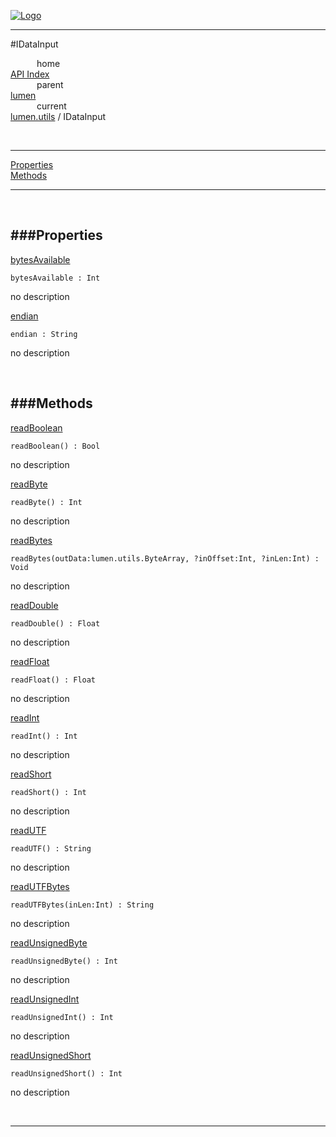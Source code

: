 
[![Logo](../../../images/logo.png)](../../../index.html)

---

#IDataInput


&emsp;&emsp;&emsp;home   
[API Index](../../../api/index.html#lumen.utils)   
&emsp;&emsp;&emsp;parent    
[lumen](../)     
&emsp;&emsp;&emsp;current    
[lumen.utils](./) / IDataInput

<br/>

---


[Properties](#Properties)   
[Methods](#Methods)   


---

&nbsp;   

<a class="lift" name="Properties" ></a>
###Properties   
---
<a class="lift" name="bytesAvailable" href="#bytesAvailable">bytesAvailable</a>



`bytesAvailable : Int`

<span class="small_desc_flat"> no description </span>   

<a class="lift" name="endian" href="#endian">endian</a>



`endian : String`

<span class="small_desc_flat"> no description </span>   

&nbsp;   

<a class="lift" name="Methods" ></a>
###Methods   
---
<a class="lift" name="readBoolean" href="#readBoolean">readBoolean</a>



`readBoolean() : Bool`

<span class="small_desc_flat"> no description </span>   

<a class="lift" name="readByte" href="#readByte">readByte</a>



`readByte() : Int`

<span class="small_desc_flat"> no description </span>   

<a class="lift" name="readBytes" href="#readBytes">readBytes</a>



`readBytes(outData:lumen.utils.ByteArray, ?inOffset:Int, ?inLen:Int) : Void`

<span class="small_desc_flat"> no description </span>   

<a class="lift" name="readDouble" href="#readDouble">readDouble</a>



`readDouble() : Float`

<span class="small_desc_flat"> no description </span>   

<a class="lift" name="readFloat" href="#readFloat">readFloat</a>



`readFloat() : Float`

<span class="small_desc_flat"> no description </span>   

<a class="lift" name="readInt" href="#readInt">readInt</a>



`readInt() : Int`

<span class="small_desc_flat"> no description </span>   

<a class="lift" name="readShort" href="#readShort">readShort</a>



`readShort() : Int`

<span class="small_desc_flat"> no description </span>   

<a class="lift" name="readUTF" href="#readUTF">readUTF</a>



`readUTF() : String`

<span class="small_desc_flat"> no description </span>   

<a class="lift" name="readUTFBytes" href="#readUTFBytes">readUTFBytes</a>



`readUTFBytes(inLen:Int) : String`

<span class="small_desc_flat"> no description </span>   

<a class="lift" name="readUnsignedByte" href="#readUnsignedByte">readUnsignedByte</a>



`readUnsignedByte() : Int`

<span class="small_desc_flat"> no description </span>   

<a class="lift" name="readUnsignedInt" href="#readUnsignedInt">readUnsignedInt</a>



`readUnsignedInt() : Int`

<span class="small_desc_flat"> no description </span>   

<a class="lift" name="readUnsignedShort" href="#readUnsignedShort">readUnsignedShort</a>



`readUnsignedShort() : Int`

<span class="small_desc_flat"> no description </span>   



&nbsp;
&nbsp;
&nbsp;

---  


&nbsp;   
&nbsp;   